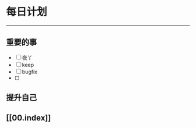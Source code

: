 
# 每日计划
---
## 重要的事

- [ ]    夜丫
- [ ]   keep
- [ ]  bugfix
- [ ] 



## 提升自己

  



## [[00.index]]










